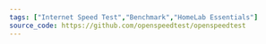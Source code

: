 ```yaml
---
tags: ["Internet Speed Test","Benchmark","HomeLab Essentials"]
source_code: https://github.com/openspeedtest/openspeedtest
---
```

